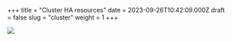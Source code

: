 +++
title = "Cluster HA resources"
date = 2023-09-26T10:42:09.000Z
draft = false
slug = "cluster"
weight = 1
+++

![](/images/proxcli_cluster_ha_resources_help.png)